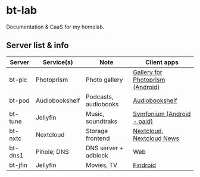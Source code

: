 # bt-lab
Documentation &amp; CaaS for my homelab. 

## Server list & info

| Server | Service(s) | Note | Client apps | 
| --- | --- | --- | --- | 
| bt-pic | Photoprism | Photo gallery | [Gallery for Photoprism (Android)](https://github.com/Radiokot/photoprism-android-client) |
| bt-pod | Audiobookshelf | Podcasts, audiobooks | [Audiobookshelf](https://github.com/advplyr/audiobookshelf-app) |
| bt-tune| Jellyfin | Music, soundtraks | [Symfonium (Android - paid)](https://symfonium.app/) |
| bt-nxtc| Nextcloud | Storage frontend | [Nextcloud](https://f-droid.org/en/packages/com.nextcloud.client/), [Nextcloud News](https://f-droid.org/en/packages/de.luhmer.owncloudnewsreader/) |
| bt-dns1 | Pihole; DNS | DNS server + adblock | Web
| bt-jfin | Jellyfin | Movies, TV | [Findroid](https://github.com/jarnedemeulemeester/findroid) | 

##

